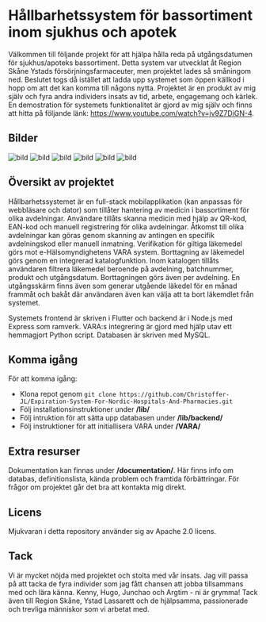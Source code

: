 # Hållbarhetssystem för bassortiment inom sjukhus och apotek
Välkommen till följande projekt för att hjälpa hålla reda på utgångsdatumen för sjukhus/apoteks bassortiment. Detta system var utvecklat åt Region Skåne Ystads försörjningsfarmaceuter, men projektet lades så småningom ned. Beslutet togs då istället att ladda upp systemet som öppen källkod i hopp om att det kan komma till någons nytta. Projektet är en produkt av mig själv och fyra andra individers insats av tid, arbete, engagemang och kärlek. En demostration för systemets funktionalitet är gjord av mig själv och finns att hitta på följande länk: https://www.youtube.com/watch?v=jv9Z7DiGN-4.

## Bilder
![bild](https://github.com/Christoffer-JL/Expiration-System-For-Nordic-Hospitals-And-Pharmacies/assets/119742508/ce452099-cf00-40e4-a715-7775f2abe622)
![bild](https://github.com/Christoffer-JL/Expiration-System-For-Nordic-Hospitals-And-Pharmacies/assets/119742508/094ec8fc-6b9a-4ac8-aa91-2b3632ca1836)
![bild](https://github.com/Christoffer-JL/Expiration-System-For-Nordic-Hospitals-And-Pharmacies/assets/119742508/1fca6795-51e1-424e-a149-886cc8861748)
![bild](https://github.com/Christoffer-JL/Expiration-System-For-Nordic-Hospitals-And-Pharmacies/assets/119742508/859aca56-cbbe-4266-8912-c1e11707ea46)
![bild](https://github.com/Christoffer-JL/Expiration-System-For-Nordic-Hospitals-And-Pharmacies/assets/119742508/981cbf5f-b080-4cf7-8ab5-1888036fc028)
![bild](https://github.com/Christoffer-JL/Expiration-System-For-Nordic-Hospitals-And-Pharmacies/assets/119742508/23b29da5-631b-47a9-8250-473fb7d25244)


## Översikt av projektet
Hållbarhetssystemet är en full-stack mobilapplikation (kan anpassas för webbläsare och dator) som tillåter hantering av medicin i bassortiment för olika avdelningar. Användare tillåts skanna medicin med hjälp av QR-kod, EAN-kod och manuell registrering för olika avdelningar. Åtkomst till olika avdelningar kan göras genom skanning av antingen en specifik avdelningskod eller manuell inmatning. Verifikation för giltiga läkemedel görs mot e-Hälsomyndighetens VARA system. Borttagning av läkemedel görs genom en integrerad katalogfunktion. Inom katalogen tillåts användaren filtrera läkemedel beroende på avdelning, batchnummer, produkt och utgångsdatum. Borttagningen görs även per avdelning. En utgångsskärm finns även som generar utgående läkedel för en månad frammåt och bakåt där användaren även kan välja att ta bort läkemdlet från systemet.

Systemets frontend är skriven i Flutter och backend är i Node.js med Express som ramverk. VARA:s integrering är gjord med hjälp utav ett hemmagjort Python script. Databasen är skriven med MySQL.


## Komma igång
För att komma igång:
* Klona repot genom `git clone https://github.com/Christoffer-JL/Expiration-System-For-Nordic-Hospitals-And-Pharmacies.git`
* Följ installationsinstruktioner under **/lib/**
* Följ intruktion för att sätta upp databasen under **/lib/backend/**
* Följ instruktioner för att initiallisera VARA under **/VARA/**


## Extra resurser
Dokumentation kan finnas under **/documentation/**. Här finns info om databas, definitionslista, kända problem och framtida förbättringar. För frågor om projektet går det bra att kontakta mig direkt.

## Licens
Mjukvaran i detta repository använder sig av Apache 2.0 licens.

## Tack
Vi är mycket nöjda med projektet och stolta med vår insats. Jag vill passa på att tacka de fyra individer som jag fått chansen att jobba tillsammans med och lära känna. Kenny, Hugo, Junchao och Argtim - ni är grymma! Tack även till Region Skåne, Ystad Lassarett och de hjälpsamma, passionerade och trevliga människor som vi arbetat med.
